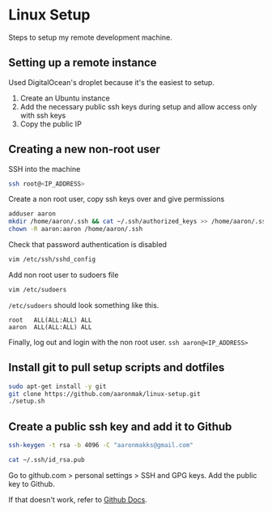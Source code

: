 # Linux Setup

Steps to setup my remote development machine.

## Setting up a remote instance

Used DigitalOcean's droplet because it's the easiest to setup.

1. Create an Ubuntu instance
1. Add the necessary public ssh keys during setup and
   allow access only with ssh keys
1. Copy the public IP

## Creating a new non-root user

SSH into the machine

```bash
ssh root@<IP_ADDRESS>
```

Create a non root user, copy ssh keys over
and give permissions

```bash
adduser aaron
mkdir /home/aaron/.ssh && cat ~/.ssh/authorized_keys >> /home/aaron/.ssh/authorized_keys
chown -R aaron:aaron /home/aaron/.ssh
```

Check that password authentication is disabled

```bash
vim /etc/ssh/sshd_config
```

Add non root user to sudoers file

```bash
vim /etc/sudoers
```

`/etc/sudoers` should look something like this.

```
root   ALL(ALL:ALL) ALL
aaron  ALL(ALL:ALL) ALL
```

Finally, log out and login with the non root user. `ssh aaron@<IP_ADDRESS>`

## Install git to pull setup scripts and dotfiles

```bash
sudo apt-get install -y git
git clone https://github.com/aaronmak/linux-setup.git
./setup.sh
```

## Create a public ssh key and add it to Github

```bash
ssh-keygen -t rsa -b 4096 -C "aaronmakks@gmail.com"
```

```bash
cat ~/.ssh/id_rsa.pub
```

Go to github.com > personal settings > SSH and GPG keys.
Add the public key to Github.

If that doesn't work, refer to
[Github Docs](https://help.github.com/en/articles/connecting-to-github-with-ssh).
